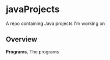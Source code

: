 # javaProjects
A repo containing Java projects I'm working on 

## Overview
**Programs**, The programs <br>
